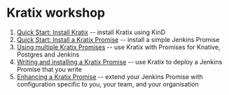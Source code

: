 # Kratix workshop

1. [Quick Start: Install Kratix](/installing-kratix/) -- install Kratix using KinD
1. [Quick Start: Install a Kratix Promise](/installing-a-promise/) -- install a simple Jenkins Promise
1. [Using multiple Kratix Promises](/using-multiple-promises/) -- use Kratix with Promises for Knative, Postgres and Jenkins
1. [Writing and installing a Kratix Promise](/writing-a-promise/) -- use Kratix to deploy a Jenkins Promise that you write
1. [Enhancing a Kratix Promise](/enhancing-a-promise/) -- extend your Jenkins Promise with configuration specific to you, your team, and your organisation




